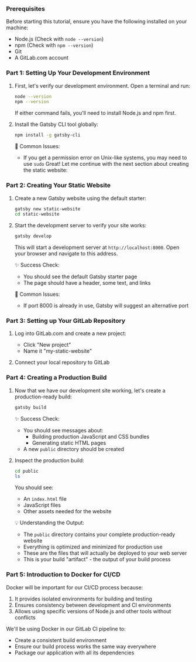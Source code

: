 ### Prerequisites
Before starting this tutorial, ensure you have the following installed on your machine:

- Node.js (Check with `node --version`)
- npm (Check with `npm --version`) 
- Git
- A GitLab.com account

### Part 1: Setting Up Your Development Environment

1. First, let's verify our development environment. Open a terminal and run:
   ```bash
   node --version
   npm --version
   ```
   If either command fails, you'll need to install Node.js and npm first.

2. Install the Gatsby CLI tool globally:
   ```bash
   npm install -g gatsby-cli
   ```
   
   🚨 Common Issues:
   - If you get a permission error on Unix-like systems, you may need to use `sudo`
Great! Let me continue with the next section about creating the static website:

### Part 2: Creating Your Static Website

1. Create a new Gatsby website using the default starter:
   ```bash
   gatsby new static-website
   cd static-website
   ```
   
2. Start the development server to verify your site works:
   ```bash
   gatsby develop
   ```
   
   This will start a development server at `http://localhost:8000`. Open your browser and navigate to this address.

   ✨ Success Check:
   - You should see the default Gatsby starter page
   - The page should have a header, some text, and links
   
   🚨 Common Issues:
   - If port 8000 is already in use, Gatsby will suggest an alternative port

### Part 3: Setting up Your GitLab Repository

1. Log into GitLab.com and create a new project:
   - Click "New project"
   - Name it "my-static-website"

2. Connect your local repository to GitLab

### Part 4: Creating a Production Build

1. Now that we have our development site working, let's create a production-ready build:
   ```bash
   gatsby build
   ```

   ✨ Success Check:
   - You should see messages about:
     - Building production JavaScript and CSS bundles
     - Generating static HTML pages
   - A new `public` directory should be created
   
2. Inspect the production build:
   ```bash
   cd public
   ls
   ```
   
   You should see:
   - An `index.html` file
   - JavaScript files
   - Other assets needed for the website

   💡 Understanding the Output:
   - The `public` directory contains your complete production-ready website
   - Everything is optimized and minimized for production use
   - These are the files that will actually be deployed to your web server
   - This is your build "artifact" - the output of your build process

### Part 5: Introduction to Docker for CI/CD

Docker will be important for our CI/CD process because:

1. It provides isolated environments for building and testing
2. Ensures consistency between development and CI environments
3. Allows using specific versions of Node.js and other tools without conflicts

We'll be using Docker in our GitLab CI pipeline to:
- Create a consistent build environment
- Ensure our build process works the same way everywhere
- Package our application with all its dependencies



